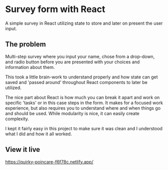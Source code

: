 # Survey form with React

A simple survey in React utilizing state to store and later on present the user input.

## The problem

Multi-step survey where you input your name, chose from a drop-down, and radio button before you are presented with your choices and information about them.

This took a little brain-work to understand properly and how state can get saved and 'passed around' throughout React components to later be utilized.

The nice part about React is how much you can break it apart and work on specific 'tasks' or in this case steps in the form. It makes for a focused work experience, but also requires you to understand where and when things go and should be used. While modularity is nice, it can easily create complexity.

I kept it fairly easy in this project to make sure it was clean and I understood what I did and how it all worked.

## View it live

https://quirky-poincare-f6f78c.netlify.app/
